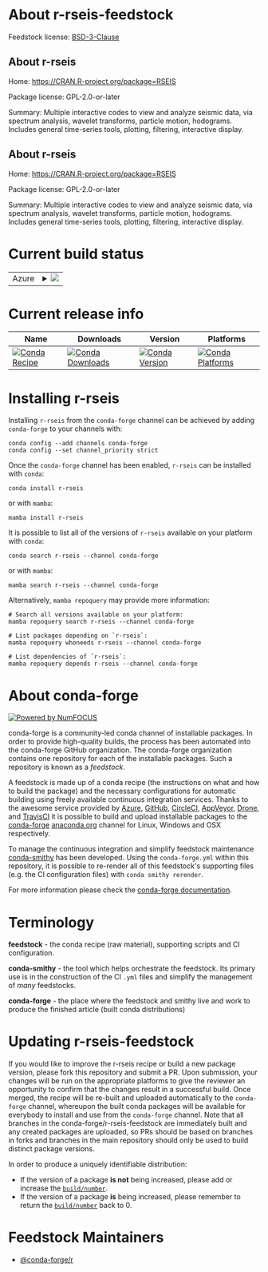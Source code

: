 About r-rseis-feedstock
=======================

Feedstock license: [BSD-3-Clause](https://github.com/conda-forge/r-rseis-feedstock/blob/main/LICENSE.txt)


About r-rseis
-------------

Home: https://CRAN.R-project.org/package=RSEIS

Package license: GPL-2.0-or-later

Summary: Multiple interactive codes to view and analyze seismic data, via spectrum analysis, wavelet transforms, particle motion, hodograms.  Includes general time-series tools, plotting, filtering, interactive display.

About r-rseis
-------------

Home: https://CRAN.R-project.org/package=RSEIS

Package license: GPL-2.0-or-later

Summary: Multiple interactive codes to view and analyze seismic data, via spectrum analysis, wavelet transforms, particle motion, hodograms.  Includes general time-series tools, plotting, filtering, interactive display.

Current build status
====================


<table>
    
  <tr>
    <td>Azure</td>
    <td>
      <details>
        <summary>
          <a href="https://dev.azure.com/conda-forge/feedstock-builds/_build/latest?definitionId=1571&branchName=main">
            <img src="https://dev.azure.com/conda-forge/feedstock-builds/_apis/build/status/r-rseis-feedstock?branchName=main">
          </a>
        </summary>
        <table>
          <thead><tr><th>Variant</th><th>Status</th></tr></thead>
          <tbody><tr>
              <td>linux_64_r_base4.4</td>
              <td>
                <a href="https://dev.azure.com/conda-forge/feedstock-builds/_build/latest?definitionId=1571&branchName=main">
                  <img src="https://dev.azure.com/conda-forge/feedstock-builds/_apis/build/status/r-rseis-feedstock?branchName=main&jobName=linux&configuration=linux%20linux_64_r_base4.4" alt="variant">
                </a>
              </td>
            </tr><tr>
              <td>linux_64_r_base4.5</td>
              <td>
                <a href="https://dev.azure.com/conda-forge/feedstock-builds/_build/latest?definitionId=1571&branchName=main">
                  <img src="https://dev.azure.com/conda-forge/feedstock-builds/_apis/build/status/r-rseis-feedstock?branchName=main&jobName=linux&configuration=linux%20linux_64_r_base4.5" alt="variant">
                </a>
              </td>
            </tr><tr>
              <td>osx_64_r_base4.4</td>
              <td>
                <a href="https://dev.azure.com/conda-forge/feedstock-builds/_build/latest?definitionId=1571&branchName=main">
                  <img src="https://dev.azure.com/conda-forge/feedstock-builds/_apis/build/status/r-rseis-feedstock?branchName=main&jobName=osx&configuration=osx%20osx_64_r_base4.4" alt="variant">
                </a>
              </td>
            </tr><tr>
              <td>osx_64_r_base4.5</td>
              <td>
                <a href="https://dev.azure.com/conda-forge/feedstock-builds/_build/latest?definitionId=1571&branchName=main">
                  <img src="https://dev.azure.com/conda-forge/feedstock-builds/_apis/build/status/r-rseis-feedstock?branchName=main&jobName=osx&configuration=osx%20osx_64_r_base4.5" alt="variant">
                </a>
              </td>
            </tr><tr>
              <td>win_64_r_base4.4</td>
              <td>
                <a href="https://dev.azure.com/conda-forge/feedstock-builds/_build/latest?definitionId=1571&branchName=main">
                  <img src="https://dev.azure.com/conda-forge/feedstock-builds/_apis/build/status/r-rseis-feedstock?branchName=main&jobName=win&configuration=win%20win_64_r_base4.4" alt="variant">
                </a>
              </td>
            </tr><tr>
              <td>win_64_r_base4.5</td>
              <td>
                <a href="https://dev.azure.com/conda-forge/feedstock-builds/_build/latest?definitionId=1571&branchName=main">
                  <img src="https://dev.azure.com/conda-forge/feedstock-builds/_apis/build/status/r-rseis-feedstock?branchName=main&jobName=win&configuration=win%20win_64_r_base4.5" alt="variant">
                </a>
              </td>
            </tr>
          </tbody>
        </table>
      </details>
    </td>
  </tr>
</table>

Current release info
====================

| Name | Downloads | Version | Platforms |
| --- | --- | --- | --- |
| [![Conda Recipe](https://img.shields.io/badge/recipe-r--rseis-green.svg)](https://anaconda.org/conda-forge/r-rseis) | [![Conda Downloads](https://img.shields.io/conda/dn/conda-forge/r-rseis.svg)](https://anaconda.org/conda-forge/r-rseis) | [![Conda Version](https://img.shields.io/conda/vn/conda-forge/r-rseis.svg)](https://anaconda.org/conda-forge/r-rseis) | [![Conda Platforms](https://img.shields.io/conda/pn/conda-forge/r-rseis.svg)](https://anaconda.org/conda-forge/r-rseis) |

Installing r-rseis
==================

Installing `r-rseis` from the `conda-forge` channel can be achieved by adding `conda-forge` to your channels with:

```
conda config --add channels conda-forge
conda config --set channel_priority strict
```

Once the `conda-forge` channel has been enabled, `r-rseis` can be installed with `conda`:

```
conda install r-rseis
```

or with `mamba`:

```
mamba install r-rseis
```

It is possible to list all of the versions of `r-rseis` available on your platform with `conda`:

```
conda search r-rseis --channel conda-forge
```

or with `mamba`:

```
mamba search r-rseis --channel conda-forge
```

Alternatively, `mamba repoquery` may provide more information:

```
# Search all versions available on your platform:
mamba repoquery search r-rseis --channel conda-forge

# List packages depending on `r-rseis`:
mamba repoquery whoneeds r-rseis --channel conda-forge

# List dependencies of `r-rseis`:
mamba repoquery depends r-rseis --channel conda-forge
```


About conda-forge
=================

[![Powered by
NumFOCUS](https://img.shields.io/badge/powered%20by-NumFOCUS-orange.svg?style=flat&colorA=E1523D&colorB=007D8A)](https://numfocus.org)

conda-forge is a community-led conda channel of installable packages.
In order to provide high-quality builds, the process has been automated into the
conda-forge GitHub organization. The conda-forge organization contains one repository
for each of the installable packages. Such a repository is known as a *feedstock*.

A feedstock is made up of a conda recipe (the instructions on what and how to build
the package) and the necessary configurations for automatic building using freely
available continuous integration services. Thanks to the awesome service provided by
[Azure](https://azure.microsoft.com/en-us/services/devops/), [GitHub](https://github.com/),
[CircleCI](https://circleci.com/), [AppVeyor](https://www.appveyor.com/),
[Drone](https://cloud.drone.io/welcome), and [TravisCI](https://travis-ci.com/)
it is possible to build and upload installable packages to the
[conda-forge](https://anaconda.org/conda-forge) [anaconda.org](https://anaconda.org/)
channel for Linux, Windows and OSX respectively.

To manage the continuous integration and simplify feedstock maintenance
[conda-smithy](https://github.com/conda-forge/conda-smithy) has been developed.
Using the ``conda-forge.yml`` within this repository, it is possible to re-render all of
this feedstock's supporting files (e.g. the CI configuration files) with ``conda smithy rerender``.

For more information please check the [conda-forge documentation](https://conda-forge.org/docs/).

Terminology
===========

**feedstock** - the conda recipe (raw material), supporting scripts and CI configuration.

**conda-smithy** - the tool which helps orchestrate the feedstock.
                   Its primary use is in the construction of the CI ``.yml`` files
                   and simplify the management of *many* feedstocks.

**conda-forge** - the place where the feedstock and smithy live and work to
                  produce the finished article (built conda distributions)


Updating r-rseis-feedstock
==========================

If you would like to improve the r-rseis recipe or build a new
package version, please fork this repository and submit a PR. Upon submission,
your changes will be run on the appropriate platforms to give the reviewer an
opportunity to confirm that the changes result in a successful build. Once
merged, the recipe will be re-built and uploaded automatically to the
`conda-forge` channel, whereupon the built conda packages will be available for
everybody to install and use from the `conda-forge` channel.
Note that all branches in the conda-forge/r-rseis-feedstock are
immediately built and any created packages are uploaded, so PRs should be based
on branches in forks and branches in the main repository should only be used to
build distinct package versions.

In order to produce a uniquely identifiable distribution:
 * If the version of a package **is not** being increased, please add or increase
   the [``build/number``](https://docs.conda.io/projects/conda-build/en/latest/resources/define-metadata.html#build-number-and-string).
 * If the version of a package **is** being increased, please remember to return
   the [``build/number``](https://docs.conda.io/projects/conda-build/en/latest/resources/define-metadata.html#build-number-and-string)
   back to 0.

Feedstock Maintainers
=====================

* [@conda-forge/r](https://github.com/orgs/conda-forge/teams/r/)

